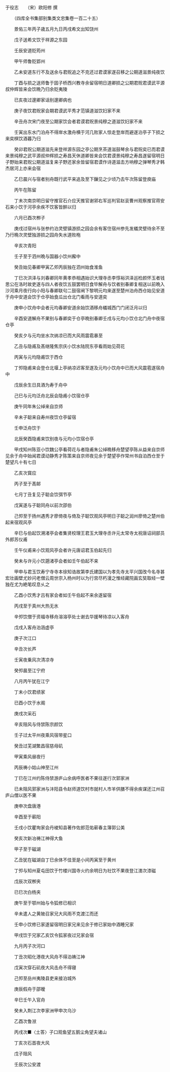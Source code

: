 于役志　　（宋）欧阳修 撰 

　　（四库全书集部别集类文忠集卷一百二十五） 

　　景佑三年丙子歳五月九日丙戌希文出知饶州 

　　戊子送希文饮于祥源之东园 

　　壬辰安道贬筠州 

　　甲午师鲁贬郢州 

　　乙未安道东行不及送余与君贶追之不克还过君谟家遂召移之公期道滋景纯夜饮 

　　丁酉与损之送师鲁于固子桥西兴教寺余留宿明日道卿损之公期君贶君谟武平源叔仲辉皆来会饮晩乃归余贬夷陵 

　　已亥夜过邃卿家话别邃卿病也 

　　庚子夜饮君贶家会期君谟武平秀才范镇道滋饮妇家不来 

　　辛丑舟次宋门夜至公期家饮会者君谟君贶景纯穆之道滋饮妇家不来 

　　壬寅出东水门泊舟不得岸水激舟横于河几败家人惊走登岸而避遂泊亭子下损之来奕棋饮酒暮乃归 

　　癸卯君贶公期道滋先来登祥源东园之亭公期烹茶道滋鼓琴余与君贶奕已而君谟来景纯穆之武平源叔仲辉损之寿昌天休道卿皆来会饮君谟景纯穆之寿昌遂留宿明日子野始来君贶公期道滋复来子野还家余皆留宿君谟作诗道滋击方响穆之弹琴秀才韩杰居河上亦来会宿 

　　乙巳晨兴与宿者别舟既行武平来追及至下鏁见之少顷乃去午次陈留登庾庙 

　　丙午在陈留 

　　丁未次南京明日留守推官石介应天推官谢郛右军巡判官赵衮曹州观察推官蒋安石来小饮于河亭余疾不饮客皆醉以归 

　　六月已酉次栁子 

　　庚戌过宿州与张参约泊灵壁镇游损之园会余有客住宿州参先发檥灵壁待余不至乃行晩次灵壁独游损之园舟失水道败柂 

　　辛亥次青阳 

　　壬子至于泗州晩与国器小饮州廨中 

　　癸丑始见春卿甲寅乙夘丙辰独在泗州始食淮鱼 

　　丁巳次洪泽与刘春卿同年黄孝恭相遇始识大理寺丞李惇裕洪泽巡检颜怀玉者钱思公在洛时故吏遂与四人者夜饮五鼓罢明日食毕解舟与饮者别春卿复相送以前晩入沙河乘月夜行向小阳与春卿联句二鼓宿闸下黎明元均来遂至楚州泊舟西仓始见安道于舟中安道会饮于仓亭始食瓜出仓北门看雨与安道奕 

　　庚申小饮舟中会者元均春卿安道余始饮酒移舟檥城西门门闭泛月以归 

　　辛酉安道解舟不果别与春卿奕于仓亭晩别春卿壬戌与元均小饮仓北门舟中夜宿仓亭 

　　癸亥夕与元均坐水次纳凉已而大风雨震雹暴至 

　　乙丑与隐甫及髙继隆焦宗庆小饮水陆院东亭看雨始见荷花 

　　丙寅与元均隐甫饮于西仓 

　　丁夘隐甫来会登仓北堰上亭纳凉迟客至遂及元均小饮舟中已而大风震雹遂宿舟中 

　　戊辰余生日具酒为寿于舟中 

　　己巳与元均泛舟北辰会隐甫小饮宿仓亭 

　　庚午同年朱公绰来自京师 

　　辛未子聪来自寿州夜饮仓亭留宿 

　　壬申泛舟饮于 

　　北辰癸酉隐甫来饮别夜与元均小饮宿仓亭 

　　甲戌知州陈亚小饮魏公亭看荷花与者隐甫朱公绰晩移舟楚望亭陈从益来自京师见余于舟中始闻君谟动静秀才陈策来自京师夜见余于楚望亭作常州书自泊西仓至于楚望凡十有七日 

　　乙亥次寳应 

　　丙子至于髙邮 

　　七月丁丑复见子聪会饮弭节亭 

　　戊寅遂与子聪同舟以前次邵伯 

　　己夘至于扬州遇秀才廖倚夜与倚及子聪饮观风亭明日子聪之润州廖倚之楚州伯起来宿观风亭 

　　辛巳与伯起饮溯渚亭会者集贤校理王君玉大理寺丞许元太常寺太祝唐诏祠部员外郎苏仪甫 

　　壬午仪甫来小饮观风亭会者许元唐诏君玉伯起先归 

　　癸未与许元小饮遡渚亭会者如壬午伯起不来 

　　甲申与君玉饮寿宁寺寺本徐知诰故第李氏建国以为孝先寺太平兴国改今名寺甚宏壮画壁尤妙问老僧云周世宗入杨州时以为行宫尽朽漫之惟经藏院画玄奘取经一壁独在尤为絶笔叹息乆之 

　　乙酉小饮秀才吕有家会者如壬午伯起不来余遂留宿 

　　丙戌至于真州大热无氷 

　　辛夘饮僧于资福寺移舟溶溶亭处士谢去华援琴待凉以入客舟 

　　戊戌入客舟泊涵虚亭 

　　庚子次江口 

　　辛丑次长芦 

　　壬寅夜乗风次清凉寺 

　　癸夘晨至江宁府 

　　八月丙午犹在江宁 

　　丁未小饮君绩家 

　　已酉小饮于水阁 

　　庚戌次采石 

　　辛亥阻风与侍禁陈宗颜饮 

　　壬子过太平州夜乘风宿带星口 

　　癸丑过芜湖繁昌宿慈母矶 

　　甲寅乘风昼夜行 

　　丙辰祷小姑山神至江州 

　　丁巳在江州约陈侍禁游庐山余病呼医者不果往遂行次郭家洲 

　　已未阻风郭家洲与沣阳县令赵师道饮村市就村人市羊供膳不得余疾谋还江州召庐山僧以医不果 

　　庚申次盘唐港 

　　辛酉至于蕲阳 

　　壬戌小饮瞿珣家会丹棱知县著作佐郎范佑蕲春主簿郭公美 

　　癸亥次新冶祷江神得大鱼 

　　甲子至于磁湖 

　　乙丑犹在磁湖自丁巳余体不佳至是小间丙寅至于黄州 

　　丁夘与知州夏屯田饮于竹楼兴国寺火约余明日为社饮不果夜登江澳次漆磁 

　　戊辰次双栁夹 

　　已巳次白杨夹 

　　庚午至于鄂州始与令狐修已相识 

　　辛未遣人之黄陂召家兄大风雨不克渡江而还 

　　壬申小饮修已家遂留宿明日家兄来见余于修已家始中酒睡兄家 

　　甲戌饮于兄家乙亥饮令狐家夜过兄家会宿 

　　九月丙子次河口 

　　丁丑次昭化港夜大风舟不得泊祷江神 

　　戊寅次穿石矶夜大风击舟不得寝 

　　己夘至岳州夷陵县吏来接泊城外 

　　庚辰假舟于邵暧 

　　辛巳壬午入官舟 

　　癸未入荆江次李家洲甲申次乌沙 

　　乙酉次鲁洑 

　　丙戌次■〈土答〉子口观鱼望五鹅尘角望夫诸山 

　　丁亥次石首夜大风 

　　戊子阻风 

　　壬辰次公安渡 
